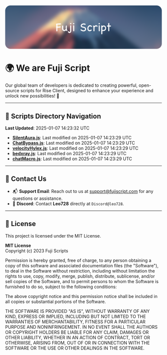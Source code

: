 ![Banner](.github/b.webp)

# 🌍 **We are Fuji Script**

Our global team of developers is dedicated to creating powerful, open-source scripts for Rise Client, designed to enhance your experience and unlock new possibilities! 🌟

---
<!-- SCRIPTS_NAVIGATION_START -->
## 📂 **Scripts Directory Navigation**

**Last Updated**: 2025-01-07 14:23:32 UTC

- **[SilentAura.js](scripts/SilentAura.js)**: Last modified on 2025-01-07 14:23:29 UTC
- **[ChatBypass.js](scripts/ChatBypass.js)**: Last modified on 2025-01-07 14:23:29 UTC
- **[velocityHylex.js](scripts/velocityHylex.js)**: Last modified on 2025-01-07 14:23:29 UTC
- **[bedxray.js](scripts/bedxray.js)**: Last modified on 2025-01-07 14:23:29 UTC
- **[chatMacro.js](scripts/chatMacro.js)**: Last modified on 2025-01-07 14:23:29 UTC

<!-- SCRIPTS_NAVIGATION_END -->

---

## 💬 **Contact Us**  
- 📬 **Support Email**: Reach out to us at [support@fujiscript.com](mailto:support@fujiscript.com) for any questions or assistance.  
- 💬 **Discord**: Contact **Leo728** directly at `Discord@leo728`.

---

## 📜 **License**

This project is licensed under the MIT License.  

**MIT License**  
Copyright (c) 2023 Fuji Scripts  

Permission is hereby granted, free of charge, to any person obtaining a copy of this software and associated documentation files (the "Software"), to deal in the Software without restriction, including without limitation the rights to use, copy, modify, merge, publish, distribute, sublicense, and/or sell copies of the Software, and to permit persons to whom the Software is furnished to do so, subject to the following conditions:  

The above copyright notice and this permission notice shall be included in all copies or substantial portions of the Software.  

THE SOFTWARE IS PROVIDED "AS IS", WITHOUT WARRANTY OF ANY KIND, EXPRESS OR IMPLIED, INCLUDING BUT NOT LIMITED TO THE WARRANTIES OF MERCHANTABILITY, FITNESS FOR A PARTICULAR PURPOSE AND NONINFRINGEMENT. IN NO EVENT SHALL THE AUTHORS OR COPYRIGHT HOLDERS BE LIABLE FOR ANY CLAIM, DAMAGES OR OTHER LIABILITY, WHETHER IN AN ACTION OF CONTRACT, TORT OR OTHERWISE, ARISING FROM, OUT OF OR IN CONNECTION WITH THE SOFTWARE OR THE USE OR OTHER DEALINGS IN THE SOFTWARE.  
